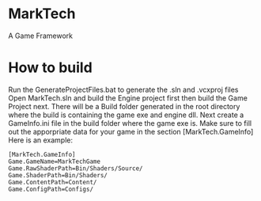 # MarkTech
A Game Framework

# How to build
Run the GenerateProjectFiles.bat to generate the .sln and .vcxproj files
Open MarkTech.sln and build the Engine project first then build the Game Project next.
There will be a Build folder generated in the root directory where the build is containing the game exe and engine dll.
Next create a GameInfo.ini file in the build folder where the game exe is. 
Make sure to fill out the apporpriate data for your game in the section [MarkTech.GameInfo]
Here is an example:
```
[MarkTech.GameInfo]
Game.GameName=MarkTechGame
Game.RawShaderPath=Bin/Shaders/Source/
Game.ShaderPath=Bin/Shaders/
Game.ContentPath=Content/
Game.ConfigPath=Configs/
```
